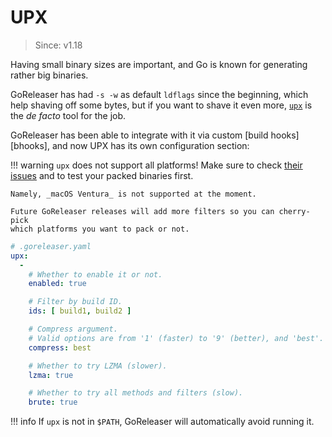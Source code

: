 # UPX

> Since: v1.18

Having small binary sizes are important, and Go is known for generating rather
big binaries.

GoReleaser has had `-s -w` as default `ldflags` since the beginning, which help
shaving off some bytes, but if you want to shave it even more, [`upx`][upx] is
the _de facto_ tool for the job.

[upx]: https://upx.github.io/

GoReleaser has been able to integrate with it via custom [build hooks][bhooks],
and now UPX has its own configuration section:

!!! warning
    `upx` does not support all platforms! Make sure to check
    [their issues][upx-issues] and to test your packed binaries first.

    Namely, _macOS Ventura_ is not supported at the moment.

    Future GoReleaser releases will add more filters so you can cherry-pick
    which platforms you want to pack or not.

```yaml
# .goreleaser.yaml
upx:
  -
    # Whether to enable it or not.
    enabled: true

    # Filter by build ID.
    ids: [ build1, build2 ]

    # Compress argument.
    # Valid options are from '1' (faster) to '9' (better), and 'best'.
    compress: best

    # Whether to try LZMA (slower).
    lzma: true

    # Whether to try all methods and filters (slow).
    brute: true
```

!!! info
    If `upx` is not in `$PATH`, GoReleaser will automatically avoid running it.

[upx-issues]: https://github.com/upx/upx/issues
